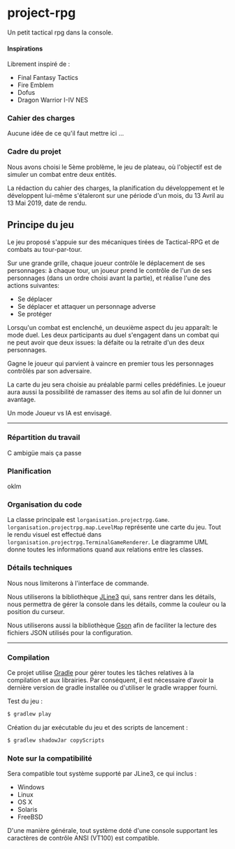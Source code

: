 # project-rpg
Un petit tactical rpg dans la console.

#### Inspirations
Librement inspiré de :
- Final Fantasy Tactics
- Fire Emblem
- Dofus
- Dragon Warrior I-IV NES

### Cahier des charges
Aucune idée de ce qu'il faut mettre ici ...

### Cadre du projet
Nous avons choisi le 5ème problème, le jeu de plateau, où l'objectif 
est de simuler un combat entre deux entités.

La rédaction du cahier des charges, la planification du développement 
et le développent lui-même s'étaleront sur une période d'un mois, 
du 13 Avril au 13 Mai 2019, date de rendu.

## Principe du jeu
Le jeu proposé s'appuie sur des mécaniques tirées de Tactical-RPG et 
de combats au tour-par-tour.

Sur une grande grille, chaque joueur contrôle le déplacement de ses 
personnages: à chaque tour, un joueur prend le contrôle de l'un de ses 
personnages (dans un ordre choisi avant la partie), 
et réalise l'une des actions suivantes:

- Se déplacer
- Se déplacer et attaquer un personnage adverse
- Se protéger

Lorsqu'un combat est enclenché, un deuxième aspect du jeu 
apparaît: le mode duel. Les deux participants au duel s'engagent 
dans un combat qui ne peut avoir que deux issues: la défaite ou la 
retraite d'un des deux personnages.

Gagne le joueur qui parvient à vaincre en premier tous les 
personnages contrôlés par son adversaire.

La carte du jeu sera choisie au préalable parmi celles prédéfinies.
Le joueur aura aussi la possibilité de ramasser des items au sol afin
de lui donner un avantage.

Un mode Joueur vs IA est envisagé.

---

### Répartition du travail
C ambigüe mais ça passe

### Planification
oklm

### Organisation du code
La classe principale est `lorganisation.projectrpg.Game`. 
`lorganisation.projectrpg.map.LevelMap` représente une carte du jeu.
Tout le rendu visuel est effectué dans `lorganisation.projectrpg.TerminalGameRenderer`.
Le diagramme UML donne toutes les informations quand aux relations 
entre les classes.

### Détails techniques
Nous nous limiterons à l'interface de commande.

Nous utiliserons la bibliothèque [JLine3](https://github.com/jline/jline3)
qui, sans rentrer dans les détails, nous permettra de gérer la console
dans les détails, comme la couleur ou la position du curseur.

Nous utiliserons aussi la bibliothèque [Gson](https://github.com/google/gson)
afin de faciliter la lecture des fichiers JSON utilisés pour la
configuration.

---

### Compilation
Ce projet utilise [Gradle](https://gradle.org/ "Site web de Gradle") 
pour gérer toutes les tâches relatives à la compilation et aux librairies. 
Par conséquent, il est nécessaire d'avoir la dernière version de gradle 
installée ou d'utiliser le gradle wrapper fourni.

Test du jeu :
```bash
$ gradlew play
```

Création du jar exécutable du jeu et des scripts de lancement :
```bash
$ gradlew shadowJar copyScripts
```

### Note sur la compatibilité
Sera compatible tout système supporté par JLine3, ce qui inclus :
 - Windows
 - Linux
 - OS X
 - Solaris
 - FreeBSD

D'une manière générale, tout système doté d'une console supportant les 
caractères de contrôle ANSI (VT100) est compatible.
